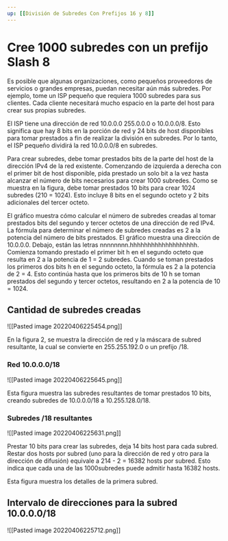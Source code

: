 ```yaml
---
up: [[División de Subredes Con Prefijos 16 y 8]]
---
```

# Cree 1000 subredes con un prefijo Slash 8

Es posible que algunas organizaciones, como pequeños proveedores de servicios o grandes empresas, puedan necesitar aún más subredes. Por ejemplo, tome un ISP pequeño que requiera 1000 subredes para sus clientes. Cada cliente necesitará mucho espacio en la parte del host para crear sus propias subredes.

El ISP tiene una dirección de red 10.0.0.0 255.0.0.0 o 10.0.0.0/8. Esto significa que hay 8 bits en la porción de red y 24 bits de host disponibles para tomar prestados a fin de realizar la división en subredes. Por lo tanto, el ISP pequeño dividirá la red 10.0.0.0/8 en subredes.

Para crear subredes, debe tomar prestados bits de la parte del host de la dirección IPv4 de la red existente. Comenzando de izquierda a derecha con el primer bit de host disponible, pida prestado un solo bit a la vez hasta alcanzar el número de bits necesarios para crear 1000 subredes. Como se muestra en la figura, debe tomar prestados 10 bits para crear 1024 subredes (210 = 1024). Esto incluye 8 bits en el segundo octeto y 2 bits adicionales del tercer octeto.

El gráfico muestra cómo calcular el número de subredes creadas al tomar prestados bits del segundo y tercer octetos de una dirección de red IPv4. La fórmula para determinar el número de subredes creadas es 2 a la potencia del número de bits prestados. El gráfico muestra una dirección de 10.0.0.0. Debajo, están las letras nnnnnnnn.hhhhhhhhhhhhhhhhhhh. Comienza tomando prestado el primer bit h en el segundo octeto que resulta en 2 a la potencia de 1 = 2 subredes. Cuando se toman prestados los primeros dos bits h en el segundo octeto, la fórmula es 2 a la potencia de 2 = 4. Esto continúa hasta que los primeros bits de 10 h se toman prestados del segundo y tercer octetos, resultando en 2 a la potencia de 10 = 1024.

## Cantidad de subredes creadas
![[Pasted image 20220406225454.png]]

En la figura 2, se muestra la dirección de red y la máscara de subred resultante, la cual se convierte en 255.255.192.0 o un prefijo /18.

### Red 10.0.0.0/18
![[Pasted image 20220406225645.png]]

Esta figura muestra las subredes resultantes de tomar prestados 10 bits, creando subredes de 10.0.0.0/18 a 10.255.128.0/18.

### Subredes /18 resultantes
![[Pasted image 20220406225631.png]]

Prestar 10 bits para crear las subredes, deja 14 bits host para cada subred. Restar dos hosts por subred (uno para la dirección de red y otro para la dirección de difusión) equivale a 214 - 2 = 16382 hosts por subred. Esto indica que cada una de las 1000subredes puede admitir hasta 16382 hosts.

Esta figura muestra los detalles de la primera subred.

## Intervalo de direcciones para la subred 10.0.0.0/18
![[Pasted image 20220406225712.png]]
